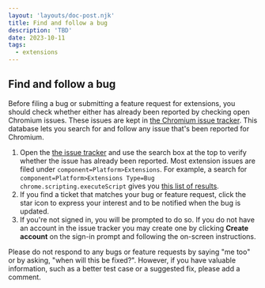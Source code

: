 ```yaml
---
layout: 'layouts/doc-post.njk'
title: Find and follow a bug
description: 'TBD'
date: 2023-10-11
tags:
  - extensions
---
```


## Find and follow a bug

Before filing a bug or submitting a feature request for extensions, you should check whether either has already been reported by checking open Chromium issues. These issues are kept in [the Chromium issue tracker](https://crbug.com). This database lets you search for and follow any issue that's been reported for Chromium.

1.  Open the [the issue tracker](https://crbug.com) and use the search box at the top to verify whether the issue has already been reported. Most extension issues are filed under `component=Platform>Extensions`. For example, a search for `component=Platform>Extensions Type=Bug chrome.scripting.executeScript` gives you [this list of results](https://bugs.chromium.org/p/chromium/issues/list?can=2&q=component%3DPlatform>Extensions+Type%3DBug+chrome.scripting.executeScript).
1.  If you find a ticket that matches your bug or feature request, click the star icon to express your interest and to be notified when the bug is updated.
1.  If you're not signed in, you will be prompted to do so. If you do not have an account in the issue tracker you may create one by clicking **Create account** on the sign-in prompt and following the on-screen instructions.

Please do not respond to any bugs or feature requests by saying "me too" or by asking, "when will this be fixed?". However, if you have valuable information, such as a better test case or a suggested fix, please add a comment.
